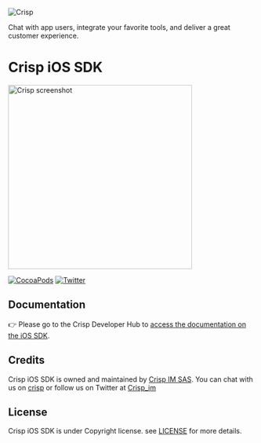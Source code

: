 ![Crisp](./.github/logo.png)

Chat with app users, integrate your favorite tools, and deliver a great customer experience.

# Crisp iOS SDK

<img src="./.github/screenshot.png" width="375" alt="Crisp screenshot">

[![CocoaPods](https://img.shields.io/cocoapods/v/Crisp.svg)](https://cocoapods.org/?q=crisp)
[![Twitter](https://img.shields.io/badge/twitter-@crisp_im-blue.svg?style=flat)](http://twitter.com/crisp_im)

## Documentation

👉 Please go to the Crisp Developer Hub to [access the documentation on the iOS SDK](https://docs.crisp.chat/guides/chatbox-sdks/ios-sdk/).

## Credits

Crisp iOS SDK is owned and maintained by [Crisp IM SAS](https://crisp.chat/en/). You can chat with us on [crisp](https://crisp.chat) or follow us on Twitter at [Crisp_im](http://twitter.com/crisp_im)

## License

Crisp iOS SDK is under Copyright license. see [LICENSE](https://raw.githubusercontent.com/crisp-im/crisp-sdk-ios/master/LICENSE) for more details.
